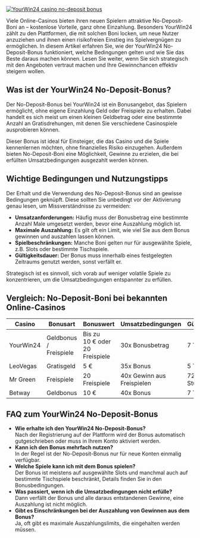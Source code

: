 [![YourWin24 casino no-deposit bonus](https://123-caf.pages.dev/gitsignup.png)](https://vrmoo.ru/Bt82HjjY)

<p>Viele Online-Casinos bieten ihren neuen Spielern attraktive No-Deposit-Boni an – kostenlose Vorteile, ganz ohne Einzahlung. Besonders YourWin24 zählt zu den Plattformen, die mit solchen Boni locken, um neue Nutzer anzuziehen und ihnen einen risikofreien Einstieg ins Spielvergnügen zu ermöglichen. In diesem Artikel erfahren Sie, wie der YourWin24 No-Deposit-Bonus funktioniert, welche Bedingungen gelten und wie Sie das Beste daraus machen können. Lesen Sie weiter, wenn Sie sich strategisch mit den Angeboten vertraut machen und Ihre Gewinnchancen effektiv steigern wollen.</p>  <h2>Was ist der YourWin24 No-Deposit-Bonus?</h2> <p>Der No-Deposit-Bonus bei YourWin24 ist ein Bonusangebot, das Spielern ermöglicht, ohne eigene Einzahlung Geld oder Freispiele zu erhalten. Dabei handelt es sich meist um einen kleinen Geldbetrag oder eine bestimmte Anzahl an Gratisdrehungen, mit denen Sie verschiedene Casinospiele ausprobieren können.</p> <p>Dieser Bonus ist ideal für Einsteiger, die das Casino und die Spiele kennenlernen möchten, ohne finanzielles Risiko einzugehen. Außerdem bieten No-Deposit-Boni eine Möglichkeit, Gewinne zu erzielen, die bei erfüllten Umsatzbedingungen ausgezahlt werden können.</p>  <h2>Wichtige Bedingungen und Nutzungstipps</h2> <p>Der Erhalt und die Verwendung des No-Deposit-Bonus sind an gewisse Bedingungen geknüpft. Diese sollten Sie unbedingt vor der Aktivierung genau lesen, um Missverständnisse zu vermeiden:</p> <ul>   <li><strong>Umsatzanforderungen:</strong> Häufig muss der Bonusbetrag eine bestimmte Anzahl Male umgesetzt werden, bevor eine Auszahlung möglich ist.</li>   <li><strong>Maximale Auszahlung:</strong> Es gilt oft ein Limit, wie viel Sie aus dem Bonus gewinnen und auszahlen lassen können.</li>   <li><strong>Spielbeschränkungen:</strong> Manche Boni gelten nur für ausgewählte Spiele, z.B. Slots oder bestimmte Tischspiele.</li>   <li><strong>Gültigkeitsdauer:</strong> Der Bonus muss innerhalb eines festgelegten Zeitraums genutzt werden, sonst verfällt er.</li> </ul> <p>Strategisch ist es sinnvoll, sich vorab auf weniger volatile Spiele zu konzentrieren, um die Umsatzbedingungen entspannter zu erfüllen.</p>  <h2>Vergleich: No-Deposit-Boni bei bekannten Online-Casinos</h2> <table>   <thead>     <tr>       <th>Casino</th>       <th>Bonusart</th>       <th>Bonuswert</th>       <th>Umsatzbedingungen</th>       <th>Gültigkeit</th>     </tr>   </thead>   <tbody>     <tr>       <td>YourWin24</td>       <td>Geldbonus / Freispiele</td>       <td>Bis zu 10 € oder 20 Freispiele</td>       <td>30x Bonusbetrag</td>       <td>7 Tage</td>     </tr>     <tr>       <td>LeoVegas</td>       <td>Gratisgeld</td>       <td>5 €</td>       <td>35x Bonus</td>       <td>5 Tage</td>     </tr>     <tr>       <td>Mr Green</td>       <td>Freispiele</td>       <td>20 Freispiele</td>       <td>40x Gewinn aus Freispielen</td>       <td>72 Stunden</td>     </tr>     <tr>       <td>Betway</td>       <td>Geldbonus</td>       <td>10 €</td>       <td>40x Bonus</td>       <td>7 Tage</td>     </tr>   </tbody> </table>  <h2>FAQ zum YourWin24 No-Deposit-Bonus</h2> <ul>   <li><strong>Wie erhalte ich den YourWin24 No-Deposit-Bonus?</strong><br>Nach der Registrierung auf der Plattform wird der Bonus automatisch gutgeschrieben oder muss in Ihrem Konto aktiviert werden.</li>   <li><strong>Kann ich den Bonus mehrfach nutzen?</strong><br>In der Regel ist der No-Deposit-Bonus nur für neue Konten einmalig verfügbar.</li>   <li><strong>Welche Spiele kann ich mit dem Bonus spielen?</strong><br>Der Bonus ist meistens auf ausgewählte Slots und manchmal auch auf bestimmte Tischspiele beschränkt, Details finden Sie in den Bonusbedingungen.</li>   <li><strong>Was passiert, wenn ich die Umsatzbedingungen nicht erfülle?</strong><br>Dann verfällt der Bonus und alle daraus entstandenen Gewinne, eine Auszahlung ist nicht möglich.</li>   <li><strong>Gibt es Einschränkungen bei der Auszahlung von Gewinnen aus dem Bonus?</strong><br>Ja, oft gibt es maximale Auszahlungslimits, die eingehalten werden müssen.</li> </ul>